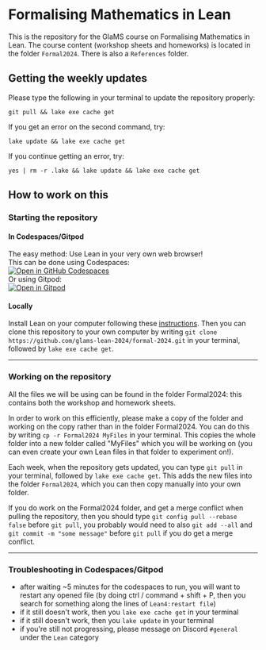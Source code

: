# Formalising Mathematics in Lean

This is the repository for the GlaMS course on Formalising Mathematics in Lean. The course content (workshop sheets and homeworks) is located in the folder `Formal2024`. There is also a `References` folder.

## Getting the weekly updates

Please type the following in your terminal to update the repository properly:
```terminal
git pull && lake exe cache get
```

If you get an error on the second command, try:
```terminal
lake update && lake exe cache get
```

If you continue getting an error, try:
```terminal
yes | rm -r .lake && lake update && lake exe cache get
```

## How to work on this

### Starting the repository

#### In Codespaces/Gitpod
The easy method: Use Lean in your very own web browser! <br>
This can be done using Codespaces:<br> [![Open in GitHub Codespaces](https://github.com/codespaces/badge.svg)](https://codespaces.new/glams-lean-2024/formal-2024?quickstart=1) <br>
Or using Gitpod:<br> [![Open in Gitpod](https://gitpod.io/button/open-in-gitpod.svg)](https://gitpod.io/#https://github.com/glams-lean-2024/formal-2024)

#### Locally
Install Lean on your computer following these [instructions](https://leanprover-community.github.io/get_started.html).
Then you can clone this repository to your own computer by writing `git clone https://github.com/glams-lean-2024/formal-2024.git` in your terminal, followed by `lake exe cache get`.

---
### Working on the repository

All the files we will be using can be found in the folder Formal2024: this contains both the workshop and homework sheets.

In order to work on this efficiently, please make a copy of the folder and working on the copy rather than in the folder Formal2024. You can do this by writing `cp -r Formal2024 MyFiles` in your terminal. This copies the whole folder into a new folder called "MyFiles" which you will be working on (you can even create your own Lean files in that folder to experiment on!).

Each week, when the repository gets updated, you can type `git pull` in your terminal, followed by `lake exe cache get`. This adds the new files into the folder `Formal2024`, which you can then copy manually into your own folder.

If you do work on the Formal2024 folder, and get a merge conflict when pulling the repository, then you should type `git config pull --rebase false` before `git pull`, you probably would need to also `git add --all` and `git commit -m "some message"` before `git pull` if you do get a merge conflict.

---
### Troubleshooting in Codespaces/Gitpod

- after waiting ~5 minutes for the codespaces to run, you will want to restart any opened file (by doing ctrl / command + shift + P, then you search for something along the lines of `Lean4:restart file`)
- if it still doesn't work, then you `lake exe cache get` in your terminal
- if it still doesn't work, then you `lake update` in your terminal
- if you're still not progressing, please message on Discord `#general` under the `Lean` category

